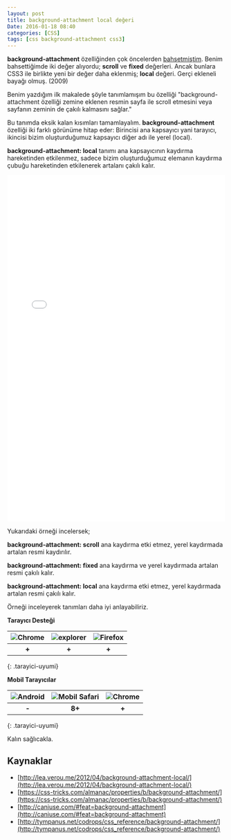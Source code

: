 ```yaml
---
layout: post
title: background-attachment local değeri
Date: 2016-01-18 08:40
categories: [CSS]
tags: [css background-attachment css3]
---
```


**background-attachment** özelliğinden çok öncelerden [bahsetmiştim](/hizli-css-referansi/). Benim bahsettiğimde iki değer alıyordu; **scroll** ve **fixed** değerleri. Ancak bunlara CSS3 ile birlikte yeni bir değer daha eklenmiş; **local** değeri. Gerçi ekleneli bayağı olmuş. (2009)

Benim yazdığım ilk makalede şöyle tanımlamışım bu özelliği "background-attachment özelliği zemine eklenen resmin sayfa ile
scroll etmesini veya sayfanın zeminin de çakılı kalmasını sağlar."

Bu tanımda eksik kalan kısımları tamamlayalım. **background-attachment** özelliği iki farklı görünüme hitap eder:  Birincisi ana kapsayıcı yani tarayıcı, ikincisi bizim oluşturduğumuz kapsayıcı diğer adı ile yerel (local).

**background-attachment: local** tanımı ana kapsayıcının kaydırma hareketinden etkilenmez, sadece bizim oluşturduğumuz elemanın kaydırma çubuğu hareketinden etkilenerek artalanı çakılı kalır.

<iframe height='800' scrolling='no' src='//codepen.io/fatihhayri/embed/OMjdyY/?height=800&theme-id=13521&default-tab=result' frameborder='no' allowtransparency='true' allowfullscreen='true' style='width: 100%;'>
</iframe>

Yukarıdaki örneği incelersek;

**background-attachment: scroll** ana kaydırma etki etmez, yerel kaydırmada artalan resmi kaydırılır.

**background-attachment: fixed** ana kaydırma ve yerel kaydırmada artalan resmi çakılı kalır.

**background-attachment: local** ana kaydırma etki etmez, yerel kaydırmada artalan resmi çakılı kalır.

Örneği inceleyerek tanımları daha iyi anlayabiliriz.

**Tarayıcı Desteği**

|![Chrome][chrome]|![explorer][explorer]|![Firefox][firefox]|
|:-----------------:|:---------------:|:-------------------:|
|**+**|**+**|**+**|
{: .tarayici-uyumi}

**Mobil Tarayıcılar**

|![Android][android] | ![Mobil Safari][msafari] | ![Chrome][chrome] |
|:------------------------:|:----------------------:|:-------------------:|
|**-**|**8+**|**+**|
{: .tarayici-uyumi}

Kalın sağlıcakla.

## Kaynaklar

 - [http://lea.verou.me/2012/04/background-attachment-local/](http://lea.verou.me/2012/04/background-attachment-local/)
 - [https://css-tricks.com/almanac/properties/b/background-attachment/](https://css-tricks.com/almanac/properties/b/background-attachment/)
 - [http://caniuse.com/#feat=background-attachment](http://caniuse.com/#feat=background-attachment)
 - [http://tympanus.net/codrops/css_reference/background-attachment/](http://tympanus.net/codrops/css_reference/background-attachment/)


[firefox]: https://fatihhayrioglu.com//images/ff.png
[chrome]: https://fatihhayrioglu.com//images/ch.png
[explorer]: https://fatihhayrioglu.com//images/ie.png
[msafari]:https://fatihhayrioglu.com//images/sm.png
[android]:https://fatihhayrioglu.com//images/an.png